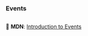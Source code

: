### Events

```javascript
```

📖 **MDN**: [Introduction to Events](https://developer.mozilla.org/en-US/docs/Learn/JavaScript/Building_blocks/Events)
